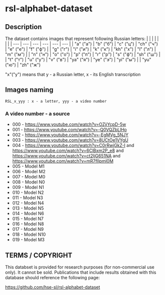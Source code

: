 # rsl-alphabet-dataset

## Description

The dataset contains images that represent following Russian letters:
| | | | | | |
| --- | --- | --- | --- | --- | --- |
| "a" ("а") | "b" ("б") | "c" ("ц") | "ch" ("ч") | "e" ("е") | "f" ("ф") |
| "g" ("г") | "i" ("и") | "k" ("к") | "kh" ("х") | "l" ("л") | "m" ("м") |
| "n" ("н") | "o" ("о") | "p" ("п") | "r" ("р") | "s" ("ф") | "sh" ("ш") |
| "t" ("т") | "u" ("у") | "v" ("в") | "ya" ("я") | "ye" ("э") | "yi" ("ы") |
| "yu" ("ю") | "zh" ("ж")

"x"("y") means that y - a Russian letter, x - its English transcription

## Images naming
`RSL_x_yyy : x - a letter, yyy - a video number`

### A video number - a source
* 000 - https://www.youtube.com/watch?v=OZjiYcpD-5w
* 001 - https://www.youtube.com/watch?v=-Q0VQZbLlHo
* 002 - https://www.youtube.com/watch?v=-EgMVg_5NJY
* 003 - https://www.youtube.com/watch?v=8UCtOe1VYgU
* 004 - https://www.youtube.com/watch?v=C0rRwjGkZ-I and https://www.youtube.com/watch?v=6ClBxm2P_e8 and https://www.youtube.com/watch?v=ct2IjG651NA and  https://www.youtube.com/watch?v=mR7fIlpml0M
* 005 - Model M1
* 006 - Model M2
* 007 - Model M0
* 008 - Model N0
* 009 - Model N1 
* 010 - Model N2
* 011 - Model N3
* 012 - Model N4
* 013 - Model N5
* 014 - Model N6
* 015 - Model N7
* 016 - Model N8
* 017 - Model N9
* 018 - Model N10
* 019 - Model M3

## TERMS / COPYRIGHT
This databset is provided for research purposes (for non-commercial use only). It cannot be sold. Publications that include results obtained with this database should reference the following page:

https://github.com/hse-sl/rsl-alphabet-dataset
